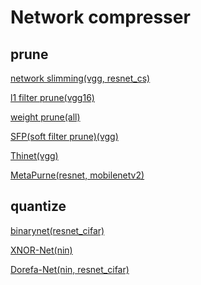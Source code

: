 # Network compresser

## prune
[network slimming(vgg, resnet_cs)](READMEs/slimming_README.md)

[l1 filter prune(vgg16)](READMEs/l1_filter_prune_README.md)

[weight prune(all)](READMEs/weight_prune_README.md)

[SFP(soft filter prune)(vgg)]()

[Thinet(vgg)]()

[MetaPurne(resnet, mobilenetv2)](READMEs/MetaPrune_README.md)

## quantize

[binarynet(resnet_cifar)](READMEs/binarynet_README.md)

[XNOR-Net(nin)](READMEs/xnornet_README.md)

[Dorefa-Net(nin, resnet_cifar)](READMEs/Dorefanet_README.md)
